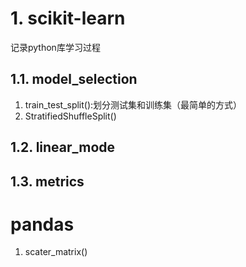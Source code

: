 # 1. scikit-learn
记录python库学习过程
## 1.1. model_selection
1. train_test_split():划分测试集和训练集（最简单的方式）
2. StratifiedShuffleSplit()

## 1.2. linear_mode
## 1.3. metrics



# pandas
1. scater_matrix()
